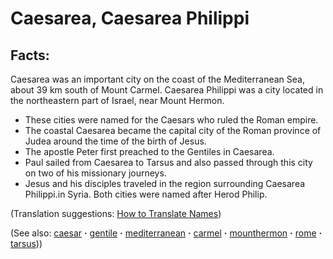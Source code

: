# Caesarea, Caesarea Philippi #

## Facts: ##

Caesarea was an important city on the coast of the Mediterranean Sea, about 39 km south of Mount Carmel. Caesarea Philippi was a city located in the northeastern part of Israel, near Mount Hermon.

* These cities were named for the Caesars who ruled the Roman empire.
* The coastal Caesarea became the capital city of the Roman province of Judea around the time of the birth of Jesus.
* The apostle Peter first preached to the Gentiles in Caesarea.
* Paul sailed from Caesarea to Tarsus and also passed through this city on two of his missionary journeys.
* Jesus and his disciples traveled in the region surrounding Caesarea Philippi.in Syria. Both cities were named after Herod Philip.

(Translation suggestions: [How to Translate Names](https://git.door43.org/Door43/en-ta-translate-vol1/src/master/content/translate_names.md))

(See also: [caesar](../other/caesar.md) **·** [gentile](../other/gentile.md) **·** [mediterranean](../other/mediterranean.md) **·** [carmel](../other/carmel.md) **·** [mounthermon](../other/mounthermon.md) **·** [rome](../other/rome.md) **·** [tarsus](../other/tarsus.md)))

